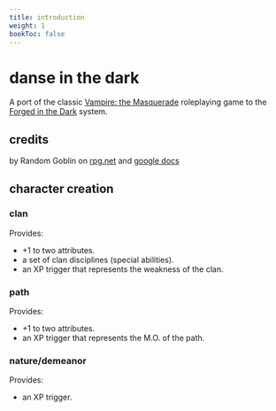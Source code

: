 ```yaml
---
title: introduction
weight: 1
bookToc: false
---
```


# danse in the dark

A port of the classic [Vampire: the Masquerade](https://en.wikipedia.org/wiki/Vampire:_The_Masquerade) roleplaying game to the [Forged in the Dark](https://bladesinthedark.com) system.

## credits

by Random Goblin on [rpg.net](https://forum.rpg.net/index.php?threads/hacking-blades-in-the-dark-for-classic-vampire-the-masquerade.851417) and [google docs](https://drive.google.com/file/d/15P2Ua3A92FxGaThyDvMfp4EGB-I-jMbC/view)

## character creation

### clan

Provides:

- +1 to two attributes.
- a set of clan disciplines (special abilities).
- an XP trigger that represents the weakness of the clan.

### path

Provides:

- +1 to two attributes.
- an XP trigger that represents the M.O. of the path.

### nature/demeanor

Provides:

- an XP trigger.